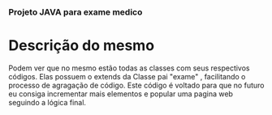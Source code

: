 ### Projeto JAVA para exame medico

 # Descrição do mesmo
 Podem ver que no mesmo estão todas as classes com seus respectivos códigos.
 Elas possuem o extends da Classe pai "exame" , facilitando o processo de agragação de código.
 Este código é voltado para que no futuro eu consiga incrementar mais elementos e popular uma pagina web seguindo a lógica final.
